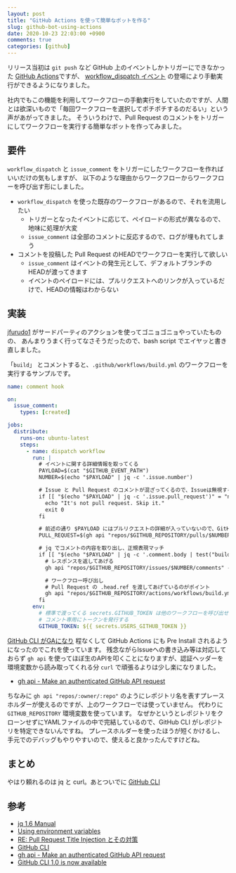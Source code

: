 ```yaml
---
layout: post
title: "GitHub Actions を使って簡単なボットを作る"
slug: github-bot-using-actions
date: 2020-10-23 22:03:00 +0900
comments: true
categories: [github]
---
```


リリース当初は `git push` など GitHub 上のイベントしかトリガーにできなかった [GitHub Actions](https://github.com/features/actions)ですが、
[workflow_dispatch イベント](https://docs.github.com/en/free-pro-team@latest/actions/reference/events-that-trigger-workflows#workflow_dispatch) の登場により手動実行ができるようになりました。

社内でもこの機能を利用してワークフローの手動実行をしていたのですが、人間とは欲深いもので「毎回ワークフローを選択してポチポチするのだるい」という声があがってきました。
そういうわけで、Pull Request のコメントをトリガーにしてワークフローを実行する簡単なボットを作ってみました。


## 要件

`workflow_dispatch` と `issue_comment` をトリガーにしたワークフローを作ればいいだけの気もしますが、
以下のような理由からワークフローからワークフローを呼び出す形にしました。

- `workflow_dispatch` を使った既存のワークフローがあるので、それを流用したい
  - トリガーとなったイベントに応じて、ペイロードの形式が異なるので、地味に処理が大変
  - `issue_comment` は全部のコメントに反応するので、ログが埋もれてしまう
- コメントを投稿した Pull Request のHEADでワークフローを実行して欲しい
  - `issue_comment` はイベントの発生元として、デフォルトブランチのHEADが渡ってきます
  - イベントのペイロードには、プルリクエストへのリンクが入っているだけで、HEADの情報はわからない


## 実装

[jfurudo1](https://github.com/jfurudo1) がサードパーティのアクションを使ってゴニョゴニョやっていたものの、
あんまりうまく行ってなさそうだったので、bash script でエイヤッと書き直しました。

「`build`」 とコメントすると、`.github/workflows/build.yml` のワークフローを実行するサンプルです。

```yaml
name: comment hook

on:
  issue_comment:
    types: [created]

jobs:
  distribute:
    runs-on: ubuntu-latest
    steps:
      - name: dispatch workflow
        run: |
          # イベントに関する詳細情報を取ってくる
          PAYLOAD=$(cat "$GITHUB_EVENT_PATH")
          NUMBER=$(echo "$PAYLOAD" | jq -c '.issue.number')

          # Issue と Pull Request のコメントが混ざってくるので、Issueは無視する
          if [[ "$(echo "$PAYLOAD" | jq -c '.issue.pull_request')" = "null" ]]; then
            echo "It's not pull request. Skip it."
            exit 0
          fi

          # 前述の通り $PAYLOAD にはプルリクエストの詳細が入っていないので、GitHub CLIを使って詳細を取得
          PULL_REQUEST=$(gh api "repos/$GITHUB_REPOSITORY/pulls/$NUMBER")

          # jq でコメントの内容を取り出し、正規表現マッチ
          if [[ "$(echo "$PAYLOAD" | jq -c '.comment.body | test("build"; "i")')" = "true" ]]; then
            # レスポンスを返してあげる
            gh api "repos/$GITHUB_REPOSITORY/issues/$NUMBER/comments" -F "body=ビルドを実行します :rocket:"

            # ワークフロー呼び出し
            # Pull Request の .head.ref を渡してあげているのがポイント
            gh api "repos/$GITHUB_REPOSITORY/actions/workflows/build.yml/dispatches" -F "ref=$( echo "$PULL_REQUEST" | jq -r '.head.ref')"
          fi
        env:
          # 標準で渡ってくる secrets.GITHUB_TOKEN は他のワークフローを呼び出せないので、
          # コメント専用にトークンを発行する
          GITHUB_TOKEN: ${{ secrets.USERS_GITHUB_TOKEN }}
```

[GitHub CLI がGAになり](https://github.blog/2020-09-17-github-cli-1-0-is-now-available/) 程なくして GitHub Actions にも Pre Install されるようになったのでこれを使っています。
残念ながらIssueへの書き込み等は対応しておらず `gh api` を使ってほぼ生のAPIを叩くことになりますが、認証ヘッダーを環境変数から読み取ってくれる分 `curl` で頑張るよりは少し楽になりました。

- [gh api - Make an authenticated GitHub API request](https://cli.github.com/manual/gh_api)

ちなみに `gh api "repos/:owner/:repo"` のようにレポジトリ名を表すプレースホルダーが使えるのですが、上のワークフローでは使っていません。
代わりに `GITHUB_REPOSITORY` 環境変数を使っています。
なぜかというとレポジトリをクローンせずにYAMLファイルの中で完結しているので、GitHub CLI がレポジトリを特定できないんですね。
プレースホルダーを使ったほうが短くかけるし、手元でのデバッグもやりやすいので、使えると良かったんですけどね。


## まとめ

やはり頼れるのは jq と curl。あとついでに [GitHub CLI](https://cli.github.com/)

## 参考

- [jq 1.6 Manual](https://stedolan.github.io/jq/manual/v1.6/)
- [Using environment variables](https://help.github.com/en/actions/configuring-and-managing-workflows/using-environment-variables)
- [RE: Pull Request Title Injection とその対策](https://shogo82148.github.io/blog/2020/04/02/re-pull-request-title-injection/)
- [GitHub CLI](https://cli.github.com/)
- [gh api - Make an authenticated GitHub API request](https://cli.github.com/manual/gh_api)
- [GitHub CLI 1.0 is now available](https://github.blog/2020-09-17-github-cli-1-0-is-now-available/)
